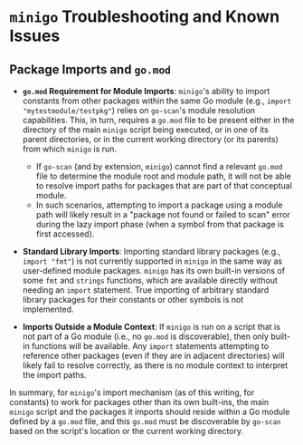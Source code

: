 # `minigo` Troubleshooting and Known Issues

## Package Imports and `go.mod`

- **`go.mod` Requirement for Module Imports**: `minigo`'s ability to import constants from other packages within the same Go module (e.g., `import "mytestmodule/testpkg"`) relies on `go-scan`'s module resolution capabilities. This, in turn, requires a `go.mod` file to be present either in the directory of the main `minigo` script being executed, or in one of its parent directories, or in the current working directory (or its parents) from which `minigo` is run.
    - If `go-scan` (and by extension, `minigo`) cannot find a relevant `go.mod` file to determine the module root and module path, it will not be able to resolve import paths for packages that are part of that conceptual module.
    - In such scenarios, attempting to import a package using a module path will likely result in a "package not found or failed to scan" error during the lazy import phase (when a symbol from that package is first accessed).

- **Standard Library Imports**: Importing standard library packages (e.g., `import "fmt"`) is not currently supported in `minigo` in the same way as user-defined module packages. `minigo` has its own built-in versions of some `fmt` and `strings` functions, which are available directly without needing an `import` statement. True importing of arbitrary standard library packages for their constants or other symbols is not implemented.

- **Imports Outside a Module Context**: If `minigo` is run on a script that is not part of a Go module (i.e., no `go.mod` is discoverable), then only built-in functions will be available. Any `import` statements attempting to reference other packages (even if they are in adjacent directories) will likely fail to resolve correctly, as there is no module context to interpret the import paths.

In summary, for `minigo`'s import mechanism (as of this writing, for constants) to work for packages other than its own built-ins, the main `minigo` script and the packages it imports should reside within a Go module defined by a `go.mod` file, and this `go.mod` must be discoverable by `go-scan` based on the script's location or the current working directory.

